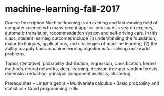 # machine-learning-fall-2017
Course Description
Machine learning is an exciting and fast-moving field of computer science with many recent applications such as search engines, automatic translation, recommendation system and self-driving cars. In this class, student learning outcomes include (1) understanding the foundation, major techniques, applications, and challenges of machine learning; (2) the ability to apply basic machine learning algorithms for solving real-world problems.

Topics (tentative): probability distribution, regression, classification, kernel methods, neural networks, deep learning, decision tree and random forests, dimension reduction, principal component analysis, clustering.


Prerequisites
•	Linear algebra
•	Multivariate calculus
•	Basic probability and statistics
•	Good programming skills


